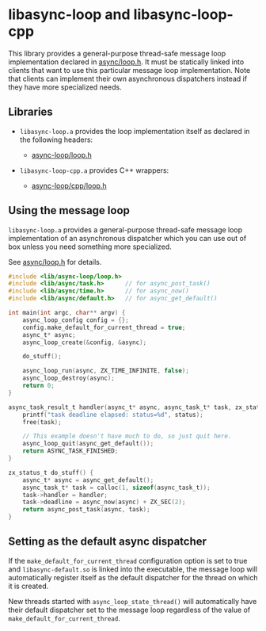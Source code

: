 # libasync-loop and libasync-loop-cpp

This library provides a general-purpose thread-safe message loop
implementation declared in [async/loop.h](include/async/loop.h).
It must be statically linked into clients that want to use this particular
message loop implementation.  Note that clients can implement their own
asynchronous dispatchers instead if they have more specialized needs.

## Libraries

- `libasync-loop.a` provides the loop implementation itself as declared in
the following headers:
    - [async-loop/loop.h](include/async-loop/loop.h)

- `libasync-loop-cpp.a` provides C++ wrappers:
    - [async-loop/cpp/loop.h](include/async-loop/cpp/loop.h)

## Using the message loop

`libasync-loop.a` provides a general-purpose thread-safe message loop
implementation of an asynchronous dispatcher which you can use out of box
unless you need something more specialized.

See [async/loop.h](include/async/loop.h) for details.

```c
#include <lib/async-loop/loop.h>
#include <lib/async/task.h>      // for async_post_task()
#include <lib/async/time.h>      // for async_now()
#include <lib/async/default.h>   // for async_get_default()

int main(int argc, char** argv) {
    async_loop_config config = {};
    config.make_default_for_current_thread = true;
    async_t* async;
    async_loop_create(&config, &async);

    do_stuff();

    async_loop_run(async, ZX_TIME_INFINITE, false);
    async_loop_destroy(async);
    return 0;
}

async_task_result_t handler(async_t* async, async_task_t* task, zx_status_t status) {
    printf("task deadline elapsed: status=%d", status);
    free(task);

    // This example doesn't have much to do, so just quit here.
    async_loop_quit(async_get_default());
    return ASYNC_TASK_FINISHED;
}

zx_status_t do_stuff() {
    async_t* async = async_get_default();
    async_task_t* task = calloc(1, sizeof(async_task_t));
    task->handler = handler;
    task->deadline = async_now(async) + ZX_SEC(2);
    return async_post_task(async, task);
}
```

## Setting as the default async dispatcher

If the `make_default_for_current_thread` configuration option is set to true
and `libasync-default.so` is linked into the executable, the message loop
will automatically register itself as the default dispatcher for the thread on
which it is created.

New threads started with `async_loop_state_thread()` will automatically have
their default dispatcher set to the message loop regardless of the value of
`make_default_for_current_thread`.
